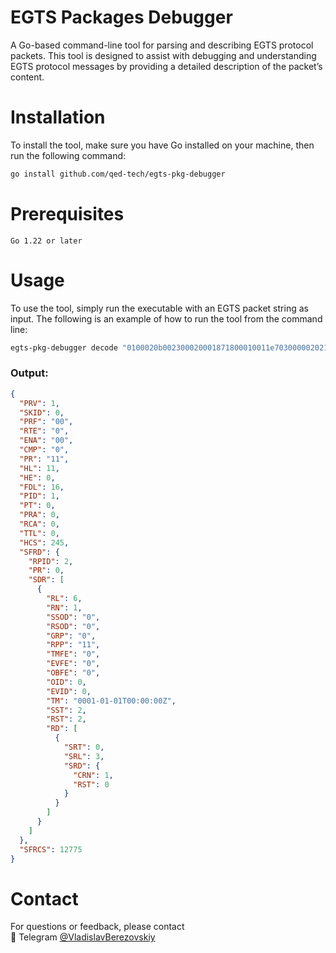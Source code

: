# EGTS Packages Debugger

A Go-based command-line tool for parsing and describing EGTS protocol packets. This tool is designed to assist with debugging and understanding EGTS protocol messages by providing a detailed description of the packet’s content.

# Installation

To install the tool, make sure you have Go installed on your machine, then run the following command:
```sh
go install github.com/qed-tech/egts-pkg-debugger
```

# Prerequisites

```
Go 1.22 or later
```

# Usage

To use the tool, simply run the executable with an EGTS packet string as input. The following is an example of how to run the tool from the command line:

```sh
egts-pkg-debugger decode "0100020b002300020001871800010011e70300000202101500b6739d1b4fba3a9ed227bc350000000000000000003b07"
```

### Output: 
```json
{
  "PRV": 1,
  "SKID": 0,
  "PRF": "00",
  "RTE": "0",
  "ENA": "00",
  "CMP": "0",
  "PR": "11",
  "HL": 11,
  "HE": 0,
  "FDL": 16,
  "PID": 1,
  "PT": 0,
  "PRA": 0,
  "RCA": 0,
  "TTL": 0,
  "HCS": 245,
  "SFRD": {
    "RPID": 2,
    "PR": 0,
    "SDR": [
      {
        "RL": 6,
        "RN": 1,
        "SSOD": "0",
        "RSOD": "0",
        "GRP": "0",
        "RPP": "11",
        "TMFE": "0",
        "EVFE": "0",
        "OBFE": "0",
        "OID": 0,
        "EVID": 0,
        "TM": "0001-01-01T00:00:00Z",
        "SST": 2,
        "RST": 2,
        "RD": [
          {
            "SRT": 0,
            "SRL": 3,
            "SRD": {
              "CRN": 1,
              "RST": 0
            }
          }
        ]
      }
    ]
  },
  "SFRCS": 12775
}
```

# Contact

For questions or feedback, please contact  
 💬 Telegram [@VladislavBerezovskiy](https://t.me/VladislavBerezovskiy)